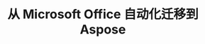 ---
title: 从 Microsoft Office 自动化迁移到 Aspose
type: docs
weight: 310
url: /zh/java/migration-from-microsoft-office-automation-to-aspose/
---